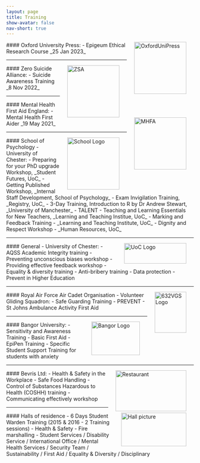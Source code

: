 ```yaml
---
layout: page
title: Training
show-avatar: false
nav-short: true
---
```


<img src="https://b-kennedy0.github.io/assets/img/logos/OxfordUniPress-logo.png" alt="OxfordUniPress" width="140" height="140" style="float:right; border-width: 25px; margin-right: 20px; margin-left: 20px;"/>  
#### Oxford University Press:  
- Epigeum Ethical Research Course _25 Jan 2023_

---

<img src="https://b-kennedy0.github.io/assets/img/logos/ZSA-logo.png" alt="ZSA" width="140" height="140" style="float:right; border-width: 25px; margin-right: 20px; margin-left: 20px;"/>  
#### Zero Suicide Alliance:  
- Suicide Awareness Training _8 Nov 2022_

---

<img src="https://b-kennedy0.github.io/assets/img/logos/mhfa.png" alt="MHFA" width="140" height="140" style="float:right; border-width: 25px; margin-right: 20px; margin-left: 20px;"/>  
#### Mental Health First Aid England:
- Mental Health First Aider _19 May 2021_ 

---

<img src="https://b-kennedy0.github.io/assets/img/logos/UoC School of Psychology 2.jpg" alt="School Logo" width="140" height="140" style="float:right; border-width: 25px; margin-right: 20px; margin-left: 20px;"/>  
#### School of Psychology - University of Chester:
- Preparing for your PhD upgrade Workshop, _Student Futures, UoC_  
- Getting Published Workshop, _Internal Staff Development, School of Psychology_  
- Exam Invigilation Training, _Registry, UoC_  
- 3-Day Training, Introduction to R by Dr Andrew Stewart, _University of Manchester_  
- TALENT - Teaching and Learning Essentials for New Teachers, _Learning and Teaching Institue, UoC_  
- Marking and Feedback Training - _Learning and Teaching Institute, UoC_  
- Dignity and Respect Workshop - _Human Resources, UoC_  

---

<img src="https://b-kennedy0.github.io/assets/img/logos/UOC-Logo_2010.jpg" alt="UoC Logo" width="167" height="55" style="float:right; border-width: 10px; margin-right: 20px; margin-left: 20px;"/>  
#### General - University of Chester:  
- AQSS Academic Integrity training  
- Preventing unconscious biases workshop  
- Providing effective feedback workshop  
- Equality & diversity training  
- Anti-bribery training  
- Data protection  
- Prevent in Higher Education  

---

<img src="https://b-kennedy0.github.io/assets/img/logos/632vgscrest.png" alt="632VGS Logo" width="85" height="110" style="float:right; border-width: 25px; margin-right: 20px; margin-left: 20px;"/>  
#### Royal Air Force Air Cadet Organisation - Volunteer Gliding Squadron:  
- Safe Guarding Training
- PREVENT
- St Johns Ambulance Activity First Aid   

---

<img src="https://b-kennedy0.github.io/assets/img/logos/Bangor_Logo_A1.png" alt="Bangor Logo" width="130" height="90" style="float:right; border-width: 10px; margin-right: 20px; margin-left: 20px;"/>  
#### Bangor University:  
- Sensitivity and Awareness Training  
- Basic First Aid  
- EpiPen Training  
- Specific Student Support Training for students with anxiety   

---

<img src="https://b-kennedy0.github.io/assets/img/logos/restaurant.jpg" alt="Restaurant" width="190" height="110" style="float:right; border-width: 25px; margin-right: 20px; margin-left: 20px;"/>  
#### Bevris Ltd:  
- Health & Safety in the Workplace  
- Safe Food Handling  
- Control of Substances Hazardous to Health (COSHH) training  
- Communicating effectively workshop  

---

<img src="https://b-kennedy0.github.io/assets/img/logos/Halls picture.jpg" alt="Hall picture" width="175" height="90" style="float:right; border-width: 10px; margin-right: 20px; margin-left: 20px;"/>  
#### Halls of residence - 6 Days Student Warden Training (2015 & 2016 - 2 Training sessions) 
- Health & Safety  
- Fire marshalling  
- Student Services / Disability Service / International Office / Mental Health Services / Security Team / Sustainability / First Aid / Equality & Diversity / Disciplinary  
